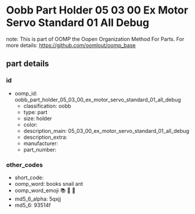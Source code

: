 # Oobb Part Holder 05 03 00 Ex Motor Servo Standard 01 All Debug  

note: This is part of OOMP the Oopen Organization Method For Parts. For more details: https://github.com/oomlout/oomp_base

##  part details





### id
* oomp_id: oobb_part_holder_05_03_00_ex_motor_servo_standard_01_all_debug
  * classification: oobb
  * type: part
  * size: holder
  * color: 
  * description_main: 05_03_00_ex_motor_servo_standard_01_all_debug
  * description_extra: 
  * manufacturer: 
  * part_number: 

### other_codes
* short_code: 
* oomp_word: books snail ant
* oomp_word_emoji :books: :snail: :ant:
* md5_6_alpha: 5qxjj
* md5_6: 93514f